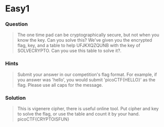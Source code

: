 # Easy1

### Question
> The one time pad can be cryptographically secure, but not when you know the key. Can you solve this? We've given you the encrypted flag, key, and a table to help UFJKXQZQUNB with the key of SOLVECRYPTO. Can you use this table to solve it?.

### Hints
> Submit your answer in our competition's flag format. For example, if you answer was 'hello', you would submit 'picoCTF{HELLO}' as the flag.  Please use all caps for the message.

### Solution
> This is vigenere cipher, there is useful online tool.  Put cipher and key to solve the flag, or use the table and count it by your hand.  picoCTF{CRYPTOISFUN}

